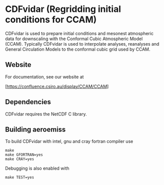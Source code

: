 # CDFvidar (Regridding initial conditions for CCAM)

CDFvidar is used to prepare initial conditions and mesonest atmospheric data
for downscaling with the Conformal Cubic Atmospheric Model (CCAM).  Typically
CDFvidar is used to interpolate analyses, reanalyses and General Circulation
Models to the conformal cubic grid used by CCAM.

## Website

For documentation, see our website at

[https://confluence.csiro.au/display/CCAM/CCAM]

## Dependencies

CDFvidar requires the NetCDF C library.

## Building aeroemiss

To build CDFvidar with intel, gnu and cray fortran compiler use

```
make
make GFORTRAN=yes
make CRAY=yes
```

Debugging is also enabled with

```
make TEST=yes
```
